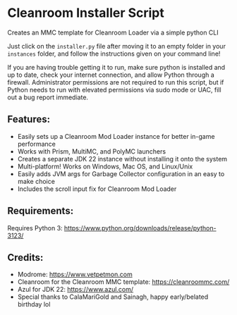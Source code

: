 # Cleanroom Installer Script
 Creates an MMC template for Cleanroom Loader via a simple python CLI

 Just click on the `installer.py` file after moving it to an empty folder in your `instances` folder, and follow the instructions given on your command line!

 If you are having trouble getting it to run, make sure python is installed and up to date, check your internet connection, and allow Python through a firewall. Administrator permissions are not required to run this script, but if Python needs to run with elevated permissions via sudo mode or UAC, fill out a bug report immediate.

## Features:

- Easily sets up a Cleanroom Mod Loader instance for better in-game performance
- Works with Prism, MultiMC, and PolyMC launchers
- Creates a separate JDK 22 instance without installing it onto the system
- Multi-platform! Works on Windows, Mac OS, and Linux/Unix
- Easily adds JVM args for Garbage Collector configuration in an easy to make choice
- Includes the scroll input fix for Cleanroom Mod Loader

## Requirements:

 Requires Python 3: https://www.python.org/downloads/release/python-3123/

## Credits:

- Modrome: https://www.vetpetmon.com
- Cleanroom for the Cleanroom MMC template: https://cleanroommc.com/
- Azul for JDK 22: https://www.azul.com/
- Special thanks to CalaMariGold and Sainagh, happy early/belated birthday lol
